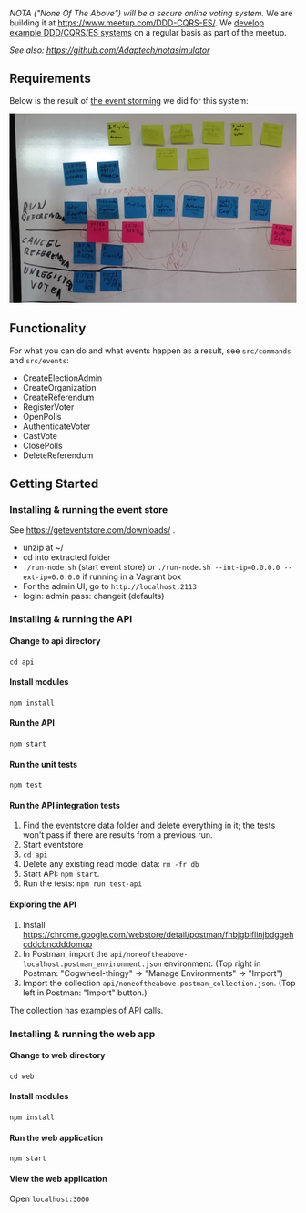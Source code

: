 
_NOTA ("None Of The Above") will be a secure online voting system._ We are building it at https://www.meetup.com/DDD-CQRS-ES/. We [develop example DDD/CQRS/ES systems](https://adaptechsolutions.net/2016-in-review-vancouvers-cqrsesddd-meetup/) on a regular basis as part of the meetup.

*See also: https://github.com/Adaptech/notasimulator*

## Requirements

Below is the result of [the event storming](http://ziobrando.blogspot.de/2013/11/introducing-event-storming.html) we did for this system:

![NOTA Minimum Viable Event Storm](nota-eventstorming.jpg)

## Functionality

For what you can do and what events happen as a result, see ```src/commands``` and ```src/events```:

* CreateElectionAdmin  
* CreateOrganization  
* CreateReferendum  
* RegisterVoter
* OpenPolls  
* AuthenticateVoter  
* CastVote  
* ClosePolls  
* DeleteReferendum  

## Getting Started

### Installing & running the event store

See https://geteventstore.com/downloads/ .
- unzip at ~/
- cd into extracted folder
- `./run-node.sh` (start event store) or
`./run-node.sh --int-ip=0.0.0.0 --ext-ip=0.0.0.0`
if running in a Vagrant box
- For the admin UI, go to ```http://localhost:2113```
- login: admin pass: changeit (defaults)

### Installing & running the API

#### Change to api directory

```cd api```

#### Install modules

```npm install```

#### Run the API

```npm start```

#### Run the unit tests

```npm test```

#### Run the API integration tests

1. Find the eventstore data folder and delete everything in it; the tests won't pass if there are results from a previous run.
2. Start eventstore
3. ```cd api```
4. Delete any existing read model data: ```rm -fr db```
5. Start API: ```npm start```.
6. Run the tests: ```npm run test-api```

#### Exploring the API

1. Install https://chrome.google.com/webstore/detail/postman/fhbjgbiflinjbdggehcddcbncdddomop
2. In Postman, import the ```api/noneoftheabove-localhost.postman_environment.json``` environment. (Top right in Postman: "Cogwheel-thingy" -> "Manage Environments" -> "Import")
3. Import the collection ```api/noneoftheabove.postman_collection.json```. (Top left in Postman: "Import" button.)

The collection has examples of API calls.

### Installing & running the web app

#### Change to web directory

```cd web```

#### Install modules

```npm install```

#### Run the web application

```npm start```

#### View the web application

Open `localhost:3000`

